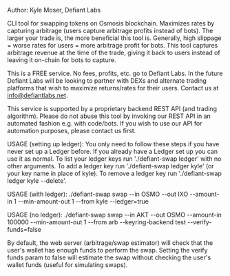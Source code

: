 Author: Kyle Moser, Defiant Labs

CLI tool for swapping tokens on Osmosis blockchain. Maximizes rates by capturing arbitrage (users capture arbitrage profits instead of bots).
The larger your trade is, the more beneficial this tool is. Generally, high slippage = worse rates for users = more arbitrage profit for bots. 
This tool captures arbitrage revenue at the time of the trade, giving it back to users instead of leaving it on-chain for bots to capture. 

This is a FREE service. No fees, profits, etc. go to Defiant Labs. In the future Defiant Labs will be looking to partner with DEXs
and alternate trading platforms that wish to maximize returns/rates for their users. Contact us at info@defiantlabs.net.

This service is supported by a proprietary backend REST API (and trading algorithm). Please do not abuse this tool by invoking our REST API
in an automated fashion e.g. with code/bots. If you wish to use our API for automation purposes, please contact us first. 

USAGE (setting up ledger):
You only need to follow these steps if you have never set up a Ledger before. If you already have a Ledger set up you can use it as normal.
To list your ledger keys run './defiant-swap ledger' with no other arguments.
To add a ledger key run './defiant-swap ledger kyle' (or your key name in place of kyle).
To remove a ledger key run './defiant-swap ledger kyle --delete'.

USAGE (with ledger):
./defiant-swap swap --in OSMO --out IXO --amount-in 1 --min-amount-out 1 --from kyle --ledger=true

USAGE (no ledger):
 ./defiant-swap swap --in AKT --out OSMO --amount-in 100000 --min-amount-out 1 --from arb --keyring-backend test --verify-funds=false

By default, the web server (arbitrage/swap estimator) will check that the user's wallet has enough funds to perform the swap.
Setting the verify funds param to false will estimate the swap without checking the user's wallet funds (useful for simulating swaps). 
